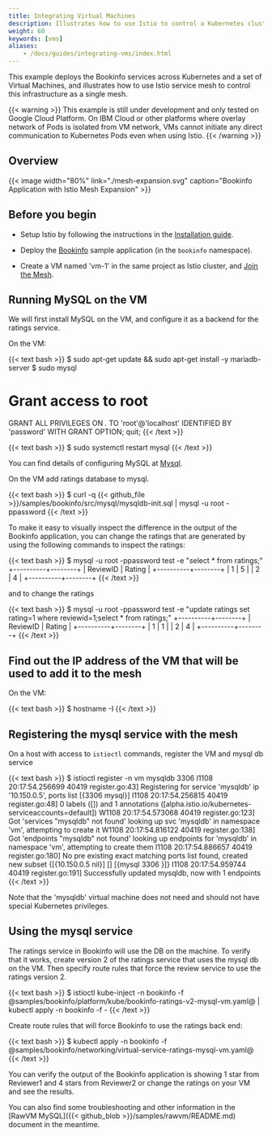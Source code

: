 ```yaml
---
title: Integrating Virtual Machines
description: Illustrates how to use Istio to control a Kubernetes cluster and raw VMs as a single mesh.
weight: 60
keywords: [vms]
aliases:
    - /docs/guides/integrating-vms/index.html
---
```


This example deploys the Bookinfo services across Kubernetes and a set of
Virtual Machines, and illustrates how to use Istio service mesh to control
this infrastructure as a single mesh.

{{< warning >}}
This example is still under development and only tested on Google Cloud Platform.
On IBM Cloud or other platforms where overlay network of Pods is isolated from VM network,
VMs cannot initiate any direct communication to Kubernetes Pods even when using Istio.
{{< /warning >}}

## Overview

{{< image width="80%" link="./mesh-expansion.svg" caption="Bookinfo Application with Istio Mesh Expansion" >}}

<!-- source of the drawing
https://docs.google.com/drawings/d/1G1592HlOVgtbsIqxJnmMzvy6ejIdhajCosxF1LbvspI/edit
 -->

## Before you begin

* Setup Istio by following the instructions in the
  [Installation guide](/docs/setup/kubernetes/install/kubernetes/).

* Deploy the [Bookinfo](/docs/examples/bookinfo/) sample application (in the `bookinfo` namespace).

* Create a VM named 'vm-1' in the same project as Istio cluster, and [Join the Mesh](/docs/setup/kubernetes/mesh-expansion/).

## Running MySQL on the VM

We will first install MySQL on the VM, and configure it as a backend for the ratings service.

On the VM:

{{< text bash >}}
$ sudo apt-get update && sudo apt-get install -y mariadb-server
$ sudo mysql
# Grant access to root
GRANT ALL PRIVILEGES ON *.* TO 'root'@'localhost' IDENTIFIED BY 'password' WITH GRANT OPTION;
quit;
{{< /text >}}

{{< text bash >}}
$ sudo systemctl restart mysql
{{< /text >}}

You can find details of configuring MySQL at [Mysql](https://mariadb.com/kb/en/library/download/).

On the VM add ratings database to mysql.

{{< text bash >}}
$ curl -q {{< github_file >}}/samples/bookinfo/src/mysql/mysqldb-init.sql | mysql -u root -ppassword
{{< /text >}}

To make it easy to visually inspect the difference in the output of the Bookinfo application, you can change the ratings that are generated by using the
following commands to inspect the ratings:

{{< text bash >}}
$ mysql -u root -ppassword test -e "select * from ratings;"
+----------+--------+
| ReviewID | Rating |
+----------+--------+
|        1 |      5 |
|        2 |      4 |
+----------+--------+
{{< /text >}}

and to change the ratings

{{< text bash >}}
$ mysql -u root -ppassword test -e  "update ratings set rating=1 where reviewid=1;select * from ratings;"
+----------+--------+
| ReviewID | Rating |
+----------+--------+
|        1 |      1 |
|        2 |      4 |
+----------+--------+
 {{< /text >}}

## Find out the IP address of the VM that will be used to add it to the mesh

On the VM:

{{< text bash >}}
$ hostname -I
{{< /text >}}

## Registering the mysql service with the mesh

On a host with access to `istioctl` commands, register the VM and mysql db service

{{< text bash >}}
$ istioctl register -n vm mysqldb <ip-address-of-vm> 3306
I1108 20:17:54.256699   40419 register.go:43] Registering for service 'mysqldb' ip '10.150.0.5', ports list [{3306 mysql}]
I1108 20:17:54.256815   40419 register.go:48] 0 labels ([]) and 1 annotations ([alpha.istio.io/kubernetes-serviceaccounts=default])
W1108 20:17:54.573068   40419 register.go:123] Got 'services "mysqldb" not found' looking up svc 'mysqldb' in namespace 'vm', attempting to create it
W1108 20:17:54.816122   40419 register.go:138] Got 'endpoints "mysqldb" not found' looking up endpoints for 'mysqldb' in namespace 'vm', attempting to create them
I1108 20:17:54.886657   40419 register.go:180] No pre existing exact matching ports list found, created new subset {[{10.150.0.5  <nil> nil}] [] [{mysql 3306 }]}
I1108 20:17:54.959744   40419 register.go:191] Successfully updated mysqldb, now with 1 endpoints
{{< /text >}}

Note that the 'mysqldb' virtual machine does not need and should not have special Kubernetes privileges.

## Using the mysql service

The ratings service in Bookinfo will use the DB on the machine. To verify that it works, create version 2 of the ratings service that uses the mysql db on the VM. Then specify route rules that force the review service to use the ratings version 2.

{{< text bash >}}
$ istioctl kube-inject -n bookinfo -f @samples/bookinfo/platform/kube/bookinfo-ratings-v2-mysql-vm.yaml@ | kubectl apply -n bookinfo -f -
{{< /text >}}

Create route rules that will force Bookinfo to use the ratings back end:

{{< text bash >}}
$ kubectl apply -n bookinfo -f @samples/bookinfo/networking/virtual-service-ratings-mysql-vm.yaml@
{{< /text >}}

You can verify the output of the Bookinfo application is showing 1 star from Reviewer1 and 4 stars from Reviewer2 or change the ratings on your VM and see the
results.

You can also find some troubleshooting and other information in the [RawVM MySQL]({{< github_blob >}}/samples/rawvm/README.md) document in the meantime.

